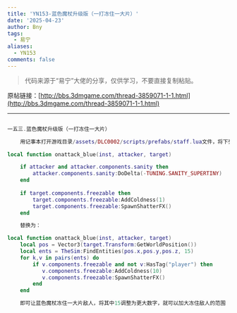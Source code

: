 ```yaml
---
title: 'YN153-蓝色魔杖升级版（一打冻住一大片）'
date: '2025-04-23'
author: Bny
tags:
  - 易宁
aliases:
  - YN153
comments: false
---
```


> 代码来源于“易宁”大佬的分享，仅供学习，不要直接复制粘贴。

原帖链接：[http://bbs.3dmgame.com/thread-3859071-1-1.html](http://bbs.3dmgame.com/thread-3859071-1-1.html)

---

```lua  

一五三.蓝色魔杖升级版（一打冻住一大片）	用记事本打开游戏目录/assets/DLC0002/scripts/prefabs/staff.lua文件，将下列内容：local function onattack_blue(inst, attacker, target)	if attacker and attacker.components.sanity then		attacker.components.sanity:DoDelta(-TUNING.SANITY_SUPERTINY)	end		if target.components.freezable then		target.components.freezable:AddColdness(1)		target.components.freezable:SpawnShatterFX()	end	替换为：local function onattack_blue(inst, attacker, target)	local pos = Vector3(target.Transform:GetWorldPosition())	local ents = TheSim:FindEntities(pos.x,pos.y,pos.z, 15)	for k,v in pairs(ents) do		if v.components.freezable and not v:HasTag("player") then		   v.components.freezable:AddColdness(10)		   v.components.freezable:SpawnShatterFX()		end	end	即可让蓝色魔杖冻住一大片敌人，将其中15调整为更大数字，就可以加大冻住敌人的范围

```  

